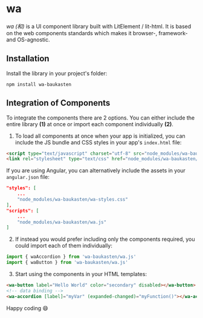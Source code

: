 # wa

*wa (和)* is a UI component library built with LitElement / lit-html. It is based on the web components standards which makes it browser-, framework- and OS-agnostic.

## Installation

Install the library in your project's folder:
```
npm install wa-baukasten
```

## Integration of Components

To integrate the components there are 2 options. You can either include the entire library **(1)** at once or import each component individually **(2)**.

1. To load all components at once when your app is initialized, you can include the JS bundle and CSS styles in your app's `index.html` file:
```html
<script type="text/javascript" charset="utf-8" src="node_modules/wa-baukasten/wa.js"></script>
<link rel="stylesheet" type="text/css" href="node_modules/wa-baukasten/wa-styles.css">
```

If you are using Angular, you can alternatively include the assets in your `angular.json` file:
```json
"styles": [
    ...    
    "node_modules/wa-baukasten/wa-styles.css"
],
"scripts": [
    ...
    "node_modules/wa-baukasten/wa.js"
]
```

2. If instead you would prefer including only the components required, you could import each of them individually:
```js
import { waAccordion } from 'wa-baukasten/wa.js' 
import { waButton } from 'wa-baukasten/wa.js' 
```

3. Start using the components in your HTML templates:
```html
<wa-button label="Hello World" color="secondary" disabled></wa-button>
<!-- data binding -->
<wa-accordion [label]="myVar" (expanded-changed)="myFunction()"></wa-accordion>
```

Happy coding 😄